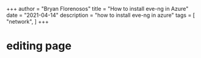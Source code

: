 +++
author = "Bryan Florenosos"
title = "How to install eve-ng in Azure"
date = "2021-04-14"
description = "how to install eve-ng in azure"
tags = [
    "network",
]
+++

# editing page
